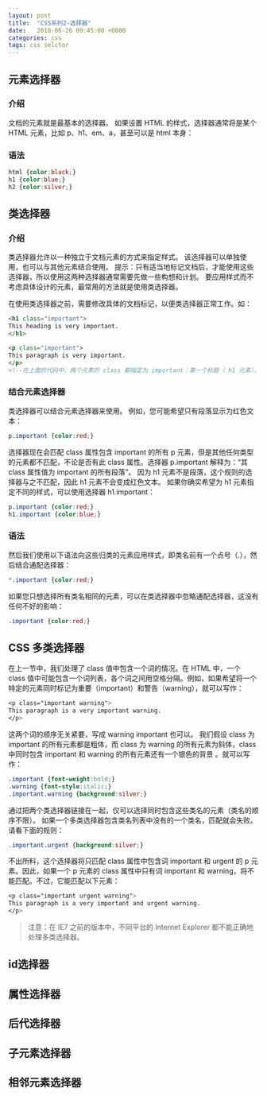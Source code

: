 ```yaml
---
layout: post
title:  "CSS系列2-选择器"
date:   2018-06-26 09:45:00 +0800
categories: css
tags: css selctor
---
```


## 元素选择器
### 介绍
文档的元素就是最基本的选择器。
如果设置 HTML 的样式，选择器通常将是某个 HTML 元素，比如 p、h1、em、a，甚至可以是 html 本身：

### 语法
```css
html {color:black;}
h1 {color:blue;}
h2 {color:silver;}
```

## 类选择器
### 介绍
类选择器允许以一种独立于文档元素的方式来指定样式。
该选择器可以单独使用，也可以与其他元素结合使用。
提示：只有适当地标记文档后，才能使用这些选择器，所以使用这两种选择器通常需要先做一些构想和计划。
要应用样式而不考虑具体设计的元素，最常用的方法就是使用类选择器。

在使用类选择器之前，需要修改具体的文档标记，以便类选择器正常工作。如：

```html
<h1 class="important">
This heading is very important.
</h1>

<p class="important">
This paragraph is very important.
</p>
<!--在上面的代码中，两个元素的 class 都指定为 important：第一个标题（ h1 元素），第二个段落（p 元素）。-->
```
### 结合元素选择器
类选择器可以结合元素选择器来使用。
例如，您可能希望只有段落显示为红色文本：
```css
p.important {color:red;}
```

选择器现在会匹配 class 属性包含 important 的所有 p 元素，但是其他任何类型的元素都不匹配，不论是否有此 class 属性。选择器 p.important 解释为：“其 class 属性值为 important 的所有段落”。 因为 h1 元素不是段落，这个规则的选择器与之不匹配，因此 h1 元素不会变成红色文本。
如果你确实希望为 h1 元素指定不同的样式，可以使用选择器 h1.important：
```css
p.important {color:red;}
h1.important {color:blue;}
```
### 语法
然后我们使用以下语法向这些归类的元素应用样式，即类名前有一个点号（.），然后结合通配选择器：
```css
*.important {color:red;}
```
如果您只想选择所有类名相同的元素，可以在类选择器中忽略通配选择器，这没有任何不好的影响：
```css
.important {color:red;}
```

## CSS 多类选择器
在上一节中，我们处理了 class 值中包含一个词的情况。在 HTML 中，一个 class 值中可能包含一个词列表，各个词之间用空格分隔。例如，如果希望将一个特定的元素同时标记为重要（important）和警告（warning），就可以写作：
```css
<p class="important warning">
This paragraph is a very important warning.
</p>
```

这两个词的顺序无关紧要，写成 warning important 也可以。
我们假设 class 为 important 的所有元素都是粗体，而 class 为 warning 的所有元素为斜体，class 中同时包含 important 和 warning 的所有元素还有一个银色的背景 。就可以写作：
```css 
.important {font-weight:bold;}
.warning {font-style:italic;}
.important.warning {background:silver;}
```


通过把两个类选择器链接在一起，仅可以选择同时包含这些类名的元素（类名的顺序不限）。
如果一个多类选择器包含类名列表中没有的一个类名，匹配就会失败。请看下面的规则：
```css
.important.urgent {background:silver;}
```

不出所料，这个选择器将只匹配 class 属性中包含词 important 和 urgent 的 p 元素。因此，如果一个 p 元素的 class 属性中只有词 important 和 warning，将不能匹配。不过，它能匹配以下元素：
```css
<p class="important urgent warning">
This paragraph is a very important and urgent warning.
</p>
```
> 注意：在 IE7 之前的版本中，不同平台的 Internet Explorer 都不能正确地处理多类选择器。

## id选择器
## 属性选择器
## 后代选择器
## 子元素选择器

## 相邻元素选择器
